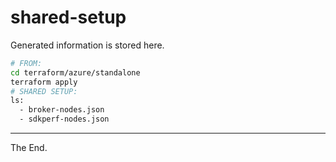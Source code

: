 # shared-setup

Generated information is stored here.

````bash
# FROM:
cd terraform/azure/standalone
terraform apply
# SHARED SETUP:
ls:
  - broker-nodes.json
  - sdkperf-nodes.json

````

---
The End.
